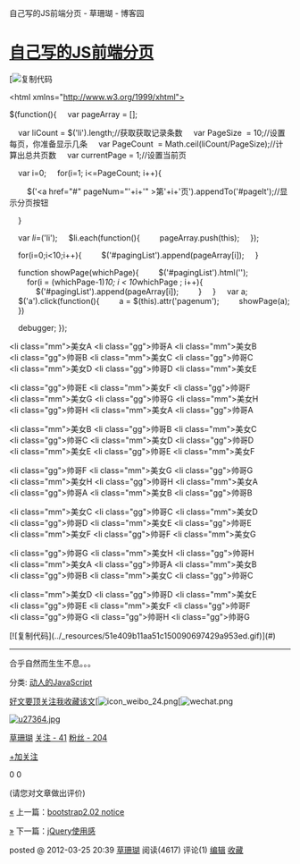 自己写的JS前端分页 - 草珊瑚 - 博客园

# [自己写的JS前端分页](http://www.cnblogs.com/samwu/archive/2012/03/25/2416988.html)

[![复制代码](自己写的JS前端分页%20-%20草珊瑚%20-%20博客园.md#)

<!DOCTYPE html PUBLIC "-//W3C//DTD XHTML 1.0 Transitional//EN" "http://www.w3.org/TR/xhtml1/DTD/xhtml1-transitional.dtd">

<html xmlns="http://www.w3.org/1999/xhtml">
<head>
<meta http-equiv="Content-Type" content="text/html; charset=utf-8" />
<title>我的分页</title>
<script type="text/javascript" src="jquery-1.7.1.js"></script>
<script type="text/javascript">
$(function(){
    var pageArray = [];

    var liCount = $('li').length;//获取获取记录条数
    var PageSize  = 10;//设置每页，你准备显示几条
    var PageCount  = Math.ceil(liCount/PageSize);//计算出总共页数
    var currentPage = 1;//设置当前页

    var i=0;
    for(i=1; i<=PageCount; i++){

        $('<a href="#" pageNum="'+i+'" >第'+i+'页</a>').appendTo('#pageIt');//显示分页按钮

    }

    var $li =  $('li');
    $li.each(function(){
        pageArray.push(this);
    });

    for(i=0;i<10;i++){
        $('#pagingList').append(pageArray[i]);
    }

    function showPage(whichPage){
        $('#pagingList').html('');
        for(i = (whichPage-1)*10; i < 10*whichPage ; i++){
            $('#pagingList').append(pageArray[i]);
        }
    }
    var a;
    $('a').click(function(){
        a = $(this).attr('pagenum');
        showPage(a);
    })

    debugger;
});
</script>
</head>

<body>
<div id="pageIt" ></div>
<div id="pagingList"></div>
<br /><br /><br /><br /><br />
<ul id="list" >

<li class="mm">美女A</li>
<li class="gg">帅哥A</li>
<li class="mm">美女B</li>
<li class="gg">帅哥B</li>
<li class="mm">美女C</li>
<li class="gg">帅哥C</li>
<li class="mm">美女D</li>
<li class="gg">帅哥D</li>
<li class="mm">美女E</li>

<li class="gg">帅哥E</li>
<li class="mm">美女F</li>
<li class="gg">帅哥F</li>
<li class="mm">美女G</li>
<li class="gg">帅哥G</li>
<li class="mm">美女H</li>
<li class="gg">帅哥H</li>
<li class="mm">美女A</li>
<li class="gg">帅哥A</li>

<li class="mm">美女B</li>
<li class="gg">帅哥B</li>
<li class="mm">美女C</li>
<li class="gg">帅哥C</li>
<li class="mm">美女D</li>
<li class="gg">帅哥D</li>
<li class="mm">美女E</li>
<li class="gg">帅哥E</li>
<li class="mm">美女F</li>

<li class="gg">帅哥F</li>
<li class="mm">美女G</li>
<li class="gg">帅哥G</li>
<li class="mm">美女H</li>
<li class="gg">帅哥H</li>
<li class="mm">美女A</li>
<li class="gg">帅哥A</li>
<li class="mm">美女B</li>
<li class="gg">帅哥B</li>

<li class="mm">美女C</li>
<li class="gg">帅哥C</li>
<li class="mm">美女D</li>
<li class="gg">帅哥D</li>
<li class="mm">美女E</li>
<li class="gg">帅哥E</li>
<li class="mm">美女F</li>
<li class="gg">帅哥F</li>
<li class="mm">美女G</li>

<li class="gg">帅哥G</li>
<li class="mm">美女H</li>
<li class="gg">帅哥H</li>
<li class="mm">美女A</li>
<li class="gg">帅哥A</li>
<li class="mm">美女B</li>
<li class="gg">帅哥B</li>
<li class="mm">美女C</li>
<li class="gg">帅哥C</li>

<li class="mm">美女D</li>
<li class="gg">帅哥D</li>
<li class="mm">美女E</li>
<li class="gg">帅哥E</li>
<li class="mm">美女F</li>
<li class="gg">帅哥F</li>
<li class="gg">帅哥G</li>
<li class="gg">帅哥H</li>
<li class="gg">帅哥G</li>

</ul>
</body>
</html>
[![复制代码](../_resources/51e409b11aa51c150090697429a953ed.gif)](#)

* * *

合乎自然而生生不息。。。

分类: [动人的JavaScript](http://www.cnblogs.com/samwu/category/346719.html)

[好文要顶](自己写的JS前端分页%20-%20草珊瑚%20-%20博客园.md#)[关注我](自己写的JS前端分页%20-%20草珊瑚%20-%20博客园.md#)[收藏该文](自己写的JS前端分页%20-%20草珊瑚%20-%20博客园.md#)[![icon_weibo_24.png](自己写的JS前端分页%20-%20草珊瑚%20-%20博客园.md#)[![wechat.png](自己写的JS前端分页%20-%20草珊瑚%20-%20博客园.md#)

[![u27364.jpg](../_resources/feb9234b6587b87abfa793f8e54df390.jpg)](http://home.cnblogs.com/u/samwu/)

[草珊瑚](http://home.cnblogs.com/u/samwu/)
[关注 - 41](http://home.cnblogs.com/u/samwu/followees)
[粉丝 - 204](http://home.cnblogs.com/u/samwu/followers)

 [+加关注](自己写的JS前端分页%20-%20草珊瑚%20-%20博客园.md#)

 0
0

(请您对文章做出评价)

[«](http://www.cnblogs.com/samwu/archive/2012/03/14/2395725.html) 上一篇：[bootstrap2.02 notice](http://www.cnblogs.com/samwu/archive/2012/03/14/2395725.html)

[»](http://www.cnblogs.com/samwu/archive/2012/03/26/2417692.html) 下一篇：[jQuery使用感](http://www.cnblogs.com/samwu/archive/2012/03/26/2417692.html)

posted @ 2012-03-25 20:39  [草珊瑚](http://www.cnblogs.com/samwu/) 阅读(4617) 评论(1) [编辑](http://i.cnblogs.com/EditPosts.aspx?postid=2416988)  [收藏](http://www.cnblogs.com/samwu/archive/2012/03/25/2416988.html#)